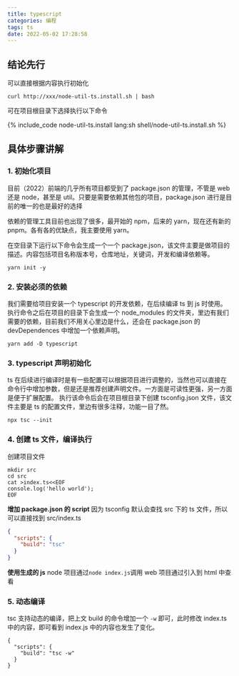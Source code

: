 ```yaml
---
title: typescript
categories: 编程
tags: ts
date: 2022-05-02 17:28:58
---
```


## 结论先行

可以直接根据内容执行初始化

<!-- TODO 配置好路径和和兼容linux -->
```shell
curl http://xxx/node-util-ts.install.sh | bash
```

可在项目根目录下选择执行以下命令

{% include_code node-util-ts.install lang:sh shell/node-util-ts.install.sh %}

## 具体步骤讲解

### 1. 初始化项目

目前（2022）前端的几乎所有项目都受到了 package.json 的管理，不管是 web 还是 node，甚至是 util。只要是需要依赖其他包的项目，package.json 进行是目前的唯一的也是最好的选择

依赖的管理工具目前也出现了很多，最开始的 npm，后来的 yarn，现在还有新的 pnpm。各有各的优缺点，我主要使用 yarn。

在空目录下运行以下命令会生成一个一个 package.json，该文件主要是做项目的描述。内容包括项目名称版本号，仓库地址，关键词，开发和编译依赖等。

```shell
yarn init -y
```

### 2. 安装必须的依赖

我们需要给项目安装一个 typescript 的开发依赖，在后续编译 ts 到 js 时使用。执行命令之后在项目的目录下会生成一个 node_modules 的文件夹，里边有我们需要的依赖，目前我们不用关心里边是什么，还会在 package.json 的 devDependences 中增加一个依赖声明。

```shell
yarn add -D typescript
```

### 3. typescript 声明初始化

ts 在后续进行编译时是有一些配置可以根据项目进行调整的，当然也可以直接在命令行中增加参数，但是还是推荐创建声明文件。一方面是可读性更强，另一方面是便于扩展配置。
执行该命令后会在项目根目录下创建 tsconfig.json 文件，该文件主要是 ts 的配置文件，里边有很多注释，功能一目了然。

```shell
npx tsc --init
```

### 4. 创建 ts 文件，编译执行

创建项目文件

```shell
mkdir src
cd src
cat >index.ts<<EOF
console.log('hello world');
EOF
```

**增加 package.json 的 script**
因为 tsconfig 默认会查找 src 下的 ts 文件，所以可以直接找到 src/index.ts

```json
{
  "scripts": {
    "build": "tsc"
  }
}
```

**使用生成的 js**
node 项目通过`node index.js`调用
web 项目通过引入到 html 中查看

### 5. 动态编译

tsc 支持动态的编译，把上文 build 的命令增加一个 `-w` 即可，此时修改 index.ts 中的内容，即可看到 index.js 中的内容也发生了变化。

```shell
{
  "scripts": {
    "build": "tsc -w"
  }
}
```

